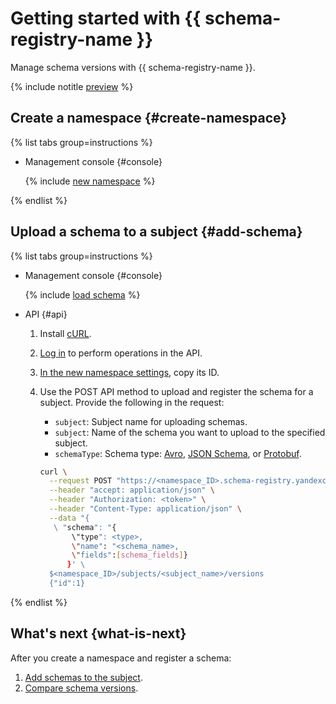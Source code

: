 # Getting started with {{ schema-registry-name }}

Manage schema versions with {{ schema-registry-name }}.

{% include notitle [preview](../../_includes/note-preview.md) %}


## Create a namespace {#create-namespace}

{% list tabs group=instructions %}

- Management console {#console}

  {% include [new namespace](../../_includes/metadata-hub/create-name-space.md) %}


{% endlist %}

## Upload a schema to a subject {#add-schema}

{% list tabs group=instructions %}

- Management console {#console}

  {% include [load schema](../../_includes/metadata-hub/add-subject.md) %}

- API {#api}

  1. Install [cURL](https://curl.haxx.se).
  1. [Log in](../api-ref/authentication.md) to perform operations in the API.
  1. [In the new namespace settings](../operations/update-name-space.md), copy its ID.
  1. Use the POST API method to upload and register the schema for a subject. Provide the following in the request: 
     
      * `subject`: Subject name for uploading schemas.
      * `subject`: Name of the schema you want to upload to the specified subject.
      * `schemaType`: Schema type: [Avro](https://avro.apache.org/), [JSON Schema](https://json-schema.org/), or [Protobuf](https://protobuf.dev/).

      
      ```bash
      curl \
        --request POST "https://<namespace_ID>.schema-registry.yandexcloud.net/v1/namespace"\
        --header "accept: application/json" \
        --header "Authorization: <token>" \
        --header "Content-Type: application/json" \
        --data "{
         \ "schema": "{
             \"type": <type>, 
             \"name": "<schema_name>, 
             \"fields":[schema_fields]}
            }' \
        $<namespace_ID>/subjects/<subject_name>/versions
        {"id":1}
      ```
{% endlist %}

## What's next {what-is-next}

After you create a namespace and register a schema:
1. [Add schemas to the subject](../operations/add-schema.md).
1. [Compare schema versions](../operations/compare-schemas.md).
